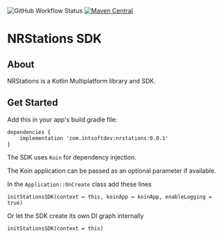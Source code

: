 ![GitHub Workflow Status](https://img.shields.io/github/workflow/status/IntSoftDev/NRStationsKMP/NRStations-Android)
[![Maven Central](https://img.shields.io/maven-central/v/com.intsoftdev/nrstations?label=Maven%20Central)](https://search.maven.org/artifact/com.intsoftdev/nrstations)

# NRStations SDK

## About

NRStations is a Kotlin Multiplatform library and SDK.

## Get Started

Add this in your app's build.gradle file:

```
dependencies {
    implementation 'com.intsoftdev:nrstations:0.0.1'
}
```
The SDK uses `Koin` for dependency injection. 

The Koin application can be passed as an optional parameter if available.

In the `Application::OnCreate` class add these lines
```
initStationsSDK(context = this, koinApp = koinApp, enableLogging = true)
```

Or let the SDK create its own DI graph internally

```
initStationsSDK(context = this)
```

